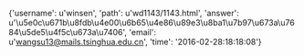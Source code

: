 {'username': u'winsen', 'path': u'wd1143/1143.html', 'answer': u'\u5e0c\u671b\u8fdb\u4e00\u6b65\u4e86\u89e3\u8ba1\u7b97\u673a\u7684\u5de5\u4f5c\u673a\u7406', 'email': u'wangsu13@mails.tsinghua.edu.cn', 'time': '2016-02-28:18:18:08'}